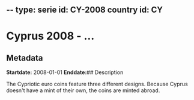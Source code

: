 --
type: serie
id: CY-2008
country id: CY
--

# Cyprus 2008 - ...

## Metadata

**Startdate:** 2008-01-01
**Enddate:**## Description

The Cypriotic euro coins feature three different designs. Because Cyprus doesn't have a mint of their own, the coins are minted abroad.

